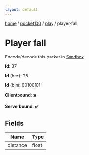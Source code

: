 ```yaml
---
layout: default
---
```


[home](/)  /  [pocket100](/protocol/pocket100)  /  [play](/protocol/pocket100/play)  /  player-fall

# Player fall

Encode/decode this packet in [Sandbox](../../../sandbox/pocket100#Play.PlayerFall)

**Id**: 37

**Id** (hex): 25

**Id** (bin): 00100101

**Clientbound**: ✖️

**Serverbound**: ✔️

## Fields

Name | Type
---|---
distance | float
